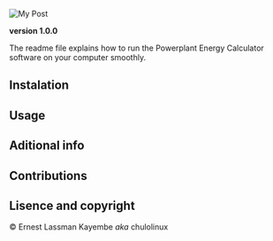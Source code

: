 ![My Post](https://user-images.githubusercontent.com/65361748/120026539-82a87100-bff2-11eb-955a-68650b198fab.png)


**version 1.0.0**

The readme file explains how to run the Powerplant Energy Calculator software on your computer smoothly.

## Instalation


## Usage


## Aditional info


## Contributions


## Lisence and copyright

© Ernest Lassman Kayembe *aka* chulolinux

